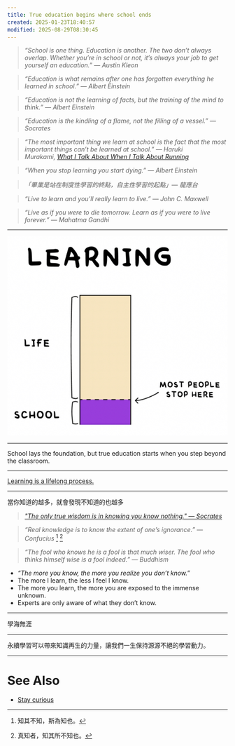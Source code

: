 ```yaml
---
title: True education begins where school ends
created: 2025-01-23T18:40:57
modified: 2025-08-29T08:30:45
---
```


> _“School is one thing. Education is another. The two don’t always overlap. Whether you’re in school or not, it’s always your job to get yourself an education.” — Austin Kleon_

> _“Education is what remains after one has forgotten everything he learned in school.” — Albert Einstein_

> _“Education is not the learning of facts, but the training of the mind to think.” — Albert Einstein_

> _“Education is the kindling of a flame, not the filling of a vessel.” — Socrates_

> _“The most important thing we learn at school is the fact that the most important things can’t be learned at school.” ― Haruki Murakami, [What I Talk About When I Talk About Running](https://www.goodreads.com/work/quotes/2475030)_

> _“When you stop learning you start dying.” — Albert Einstein_

> _「畢業是站在制度性學習的終點，自主性學習的起點」— 龍應台_

> _“Live to learn and you’ll really learn to live.” — John C. Maxwell_

> _“Live as if you were to die tomorrow. Learn as if you were to live forever.” — Mahatma Gandhi_

---

![](../_attachments/5633e2ff39cb06efd22e09b534270123.jpeg)

---

School lays the foundation, but true education starts when you step beyond the classroom.

---

 [Learning is a lifelong process.](https://hbr.org/2017/02/lifelong-learning-is-good-for-your-health-your-wallet-and-your-social-life)

---

當你知道的越多，就會發現不知道的也越多

> _["The only true wisdom is in knowing you know nothing." — Socrates](https://www.goodreads.com/quotes/9431-the-only-true-wisdom-is-in-knowing-you-know-nothing)_

> _“Real knowledge is to know the extent of one’s ignorance.” — Confucius_ [^1] [^2]

> _“The fool who knows he is a fool is that much wiser. The fool who thinks himself wise is a fool indeed.” — Buddhism_

* _“The more you know, the more you realize you don’t know.”_
* The more I learn, the less I feel I know.
* The more you learn, the more you are exposed to the immense unknown.
* Experts are only aware of what they don’t know.

---

學海無涯

---

永續學習可以帶來知識再生的力量，讓我們一生保持源源不絕的學習動力。

---

# See Also

* [Stay curious](Stay%20curious.md)

[^1]: 知其不知，斯為知也。
[^2]: 真知者，知其所不知也。
